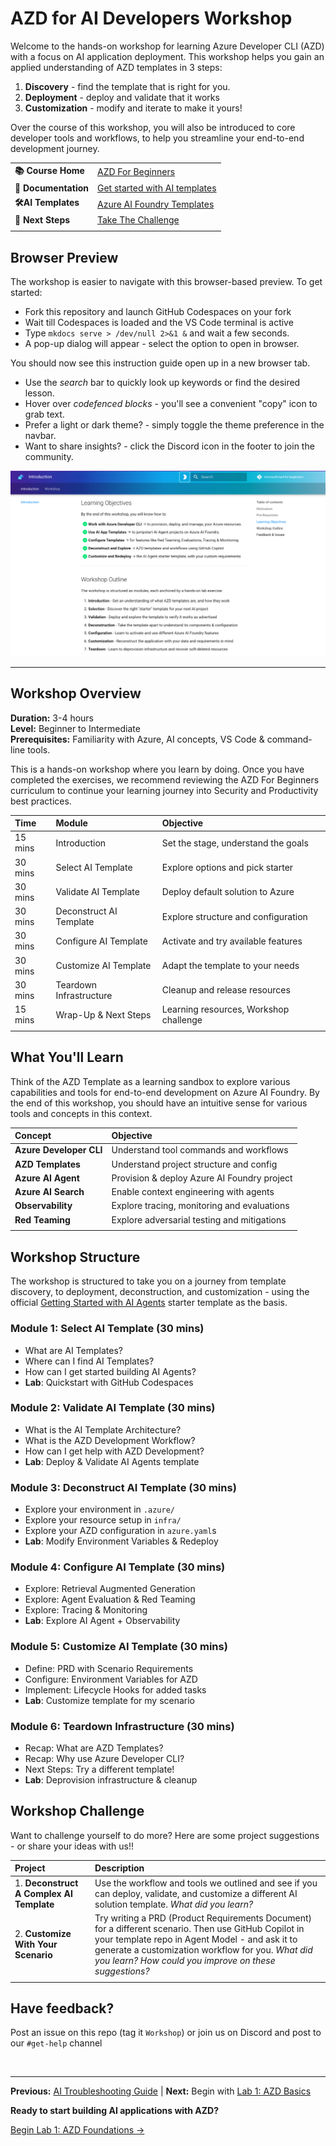 # AZD for AI Developers Workshop

Welcome to the hands-on workshop for learning Azure Developer CLI (AZD) with a focus on AI application deployment. This workshop helps you gain an applied understanding of AZD templates in 3 steps:

1. **Discovery** - find the template that is right for you.
1. **Deployment** - deploy and validate that it works
1. **Customization** - modify and iterate to make it yours!

Over the course of this workshop, you will also be introduced to core developer tools and workflows, to help you streamline your end-to-end development journey.

| | | 
|:---|:---|
| **📚 Course Home**| [AZD For Beginners](../README.md)|
| **📖 Documentation** | [Get started with AI templates](https://learn.microsoft.com/en-us/azure/ai-foundry/how-to/develop/ai-template-get-started)|
| **🛠️AI Templates** | [Azure AI Foundry Templates](https://ai.azure.com/templates) |
|**🚀 Next Steps** | [Take The Challenge](#workshop-challenge) |
| | |


## Browser Preview

The workshop is easier to navigate with this browser-based preview. To get started:

- Fork this repository and launch GitHub Codespaces on your fork
- Wait till Codespaces is loaded and the VS Code terminal is active
- Type  `mkdocs serve > /dev/null 2>&1 &` and wait a few seconds.
- A pop-up dialog will appear - select the option to open in browser.

You should now see this instruction guide open up in a new browser tab.

- Use the _search_ bar to quickly look up keywords or find the desired lesson.
- Hover over _codefenced blocks_ - you'll see a convenient "copy" icon to grab text.
- Prefer a light or dark theme? - simply toggle the theme preference in the navbar.
- Want to share insights? - click the Discord icon in the footer to join the community.

![Workshop](./docs/assets/workshop.png)

---

## Workshop Overview

**Duration:** 3-4 hours  
**Level:** Beginner to Intermediate  
**Prerequisites:** Familiarity with Azure, AI concepts, VS Code & command-line tools.

This is a hands-on workshop where you learn by doing. Once you have completed the exercises, we recommend reviewing the AZD For Beginners curriculum to continue your learning journey into Security and Productivity best practices.

| Time| Module  | Objective |
|:---|:---|:---|
| 15 mins | Introduction | Set the stage, understand the goals |
| 30 mins | Select AI Template | Explore options and pick starter | 
| 30 mins | Validate AI Template | Deploy default solution to Azure |
| 30 mins | Deconstruct AI Template | Explore structure and configuration |
| 30 mins | Configure AI Template | Activate and try available features |
| 30 mins | Customize AI Template | Adapt the template to your needs |
| 30 mins | Teardown Infrastructure | Cleanup and release resources |
| 15 mins | Wrap-Up & Next Steps | Learning resources, Workshop challenge |
| | |


## What You'll Learn

Think of the AZD Template as a learning sandbox to explore various capabilities and tools for end-to-end development on Azure AI Foundry. By the end of this workshop, you should have an intuitive sense for various tools and concepts in this context.

| Concept  | Objective |
|:---|:---|
| **Azure Developer CLI** | Understand tool commands and workflows|
| **AZD Templates**| Understand project structure and config|
| **Azure AI Agent**| Provision & deploy Azure AI Foundry project  |
| **Azure AI Search**| Enable context engineering with agents |
| **Observability**| Explore tracing, monitoring and evaluations |
| **Red Teaming**| Explore adversarial testing and mitigations |
| | |


## Workshop Structure

The workshop is structured to take you on a journey from template discovery, to deployment, deconstruction, and customization - using the official [Getting Started with AI Agents](https://github.com/Azure-Samples/get-started-with-ai-agents) starter template as the basis.

### Module 1: Select AI Template (30 mins)

- What are AI Templates?
- Where can I find AI Templates?
- How can I get started building AI Agents?
- **Lab**: Quickstart with GitHub Codespaces

### Module 2: Validate AI Template (30 mins)

- What is the AI Template Architecture?
- What is the AZD Development Workflow?
- How can I get help with AZD Development?
- **Lab**: Deploy & Validate AI Agents template

### Module 3: Deconstruct AI Template (30 mins)

- Explore your environment in `.azure/` 
- Explore your resource setup in `infra/` 
- Explore your AZD configuration in `azure.yaml`s
- **Lab**: Modify Environment Variables & Redeploy

### Module 4: Configure AI Template (30 mins)
- Explore: Retrieval Augmented Generation
- Explore: Agent Evaluation & Red Teaming
- Explore: Tracing & Monitoring
- **Lab**: Explore AI Agent + Observability 

### Module 5: Customize AI Template (30 mins)
- Define: PRD with Scenario Requirements
- Configure: Environment Variables for AZD
- Implement: Lifecycle Hooks for added tasks
- **Lab**: Customize template for my scenario

### Module 6: Teardown Infrastructure (30 mins)
- Recap: What are AZD Templates?
- Recap: Why use Azure Developer CLI?
- Next Steps: Try a different template!
- **Lab**: Deprovision infrastructure & cleanup


## Workshop Challenge

Want to challenge yourself to do more? Here are some project suggestions - or share your ideas with us!!

| Project | Description |
|:---|:---|
|1. **Deconstruct A Complex AI Template** | Use the workflow and tools we outlined and see if you can deploy, validate, and customize a different AI solution template. _What did you learn?_|
|2. **Customize With Your Scenario**  | Try writing a PRD (Product Requirements Document) for a different scenario. Then use GitHub Copilot in your template repo in Agent Model - and ask it to generate a customization workflow for you. _What did you learn? How could you improve on these suggestions?_|
| | |

## Have feedback?

Post an issue on this repo (tag it `Workshop`) or join us on Discord and post to our `#get-help` channel

<br/>

---

**Previous:** [AI Troubleshooting Guide](../docs/troubleshooting/ai-troubleshooting.md) | **Next:** Begin with [Lab 1: AZD Basics](./lab-1-azd-basics/)

**Ready to start building AI applications with AZD?**

[Begin Lab 1: AZD Foundations →](./lab-1-azd-basics/README.md)
